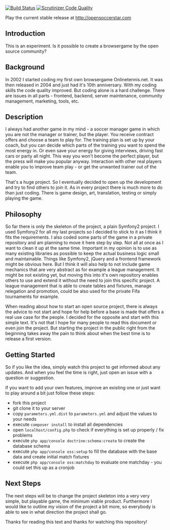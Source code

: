 [![Build Status](https://travis-ci.org/dmecke/OpenSoccerStar.svg)](https://travis-ci.org/dmecke/OpenSoccerStar)
[![Scrutinizer Code Quality](https://scrutinizer-ci.com/g/dmecke/OpenSoccerStar/badges/quality-score.png?b=master)](https://scrutinizer-ci.com/g/dmecke/OpenSoccerStar/?branch=master)

Play the current stable release at http://opensoccerstar.com

## Introduction
This is an experiment. Is it possible to create a browsergame by the open source community?

## Background
In 2002 I started coding my first own browsergame Onlinetennis.net. It was then released in 2004 and just had it's 10th anniversary. With my coding skills the code quality improved. But coding alone is a hard challenge. There are issues in all parts - frontend, backend, server maintenance, community management, marketing, tools, etc.

## Description
I always had another game in my mind - a soccer manager game in which you are not the manager or trainer, but the player. You receive contract offers and choose a team to play for. The training plan is set up by your coach, but you can decide which parts of the training you want to spend the most energy in. Or even save your energy for giving interviews, driving fast cars or party all night. This way you won't become the perfect player, but the press will make you popular anyway.
Interaction with other real players enable you to improve team play - or get the unwanted trainer out of the team.

That's a huge project. So I eventually decided to open up the development and try to find others to join it. As in every project there is much more to do than just coding. There is game design, art, translation, testing or simply playing the game.

## Philosophy
So far there is only the skeleton of the project, a plain Symfony2 project. I used Symfony2 for all my last projects so I decided to stick to it as I think it fits the requirements. I also coded some parts of the game in a private repository and am planning to move it here step by step. Not all at once as I want to clean it up at the same time.
Important in my opinion is to use as many existing libraries as possible to keep the actual business logic small and maintainable. Things like Symfony2, jQuery and a frontend framework might be obvious here. But I think it will also help to not include game mechanics that are very abstract as for example a league management. It might be not existing yet, but moving this into it's own repository enables others to use and extend it without the need to join this specific project. A league management that is able to create tables and fixtures, manage relegation and promotion, could be also used for the private Fifa tournaments for example.

When reading about how to start an open source project, there is always the advice to not start and hope for help before a base is made that offers a real use case for the people. I decided for the opposite and start with this simple text. It's not that I hope for many people to read this document or even join the project. But starting the project in the public right from the beginning takes away the pain to think about when the best time is to release a first version.

## Getting Started
So if you like the idea, simply watch this project to get informed about any updates. And when you feel the time is right, just open an issue with a question or suggestion.

If you want to add your own features, improve an existing one or just want to play around a bit just follow these steps:

* fork this project
* git clone it to your server
* copy `parameters.yml.dist` to `parameters.yml` and adjust the values to your needs
* execute `composer install` to install all dependencies
* open `localhost/config.php` to check if everything is set up properly / fix problems
* execute `php app/console doctrine:schema:create` to create the database schema
* execute `php app/console oss:setup` to fill the database with the base data and create initial match fixtures
* execute `php app/console oss:matchday` to evaluate one matchday - you could set this up as a cronjob

## Next Steps
The next steps will be to change the project skeleton into a very very simple, but playable game, the minimum viable product. Furthermore I would like to outline my vision of the project a bit more, so everybody is able to see in what direction the project shall go.

Thanks for reading this text and thanks for watching this repository!
